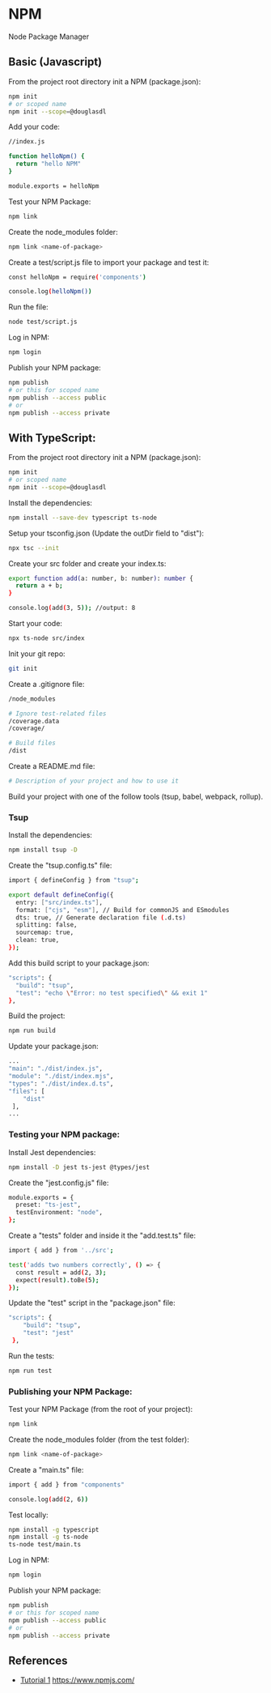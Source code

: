 # NPM
Node Package Manager

## Basic (Javascript)
From the project root directory init a NPM (package.json): 
```sh
npm init
# or scoped name
npm init --scope=@douglasdl
```

Add your code:
```sh
//index.js

function helloNpm() {
  return "hello NPM"
}

module.exports = helloNpm
```

Test your NPM Package:
```sh
npm link
```

Create the node_modules folder:
```sh
npm link <name-of-package>
```

Create a test/script.js file to import your package and test it:
```sh
const helloNpm = require('components')

console.log(helloNpm())
```

Run the file:
```sh
node test/script.js
```

Log in NPM:
```sh
npm login
```

Publish your NPM package:
```sh
npm publish
# or this for scoped name
npm publish --access public
# or
npm publish --access private
```

## With TypeScript:

From the project root directory init a NPM (package.json): 
```sh
npm init
# or scoped name
npm init --scope=@douglasdl
```

Install the dependencies:
```sh
npm install --save-dev typescript ts-node
```

Setup your tsconfig.json (Update the outDir field to "dist"):
```sh
npx tsc --init
```

Create your src folder and create your index.ts:
```sh
export function add(a: number, b: number): number {
  return a + b;
}

console.log(add(3, 5)); //output: 8
```

Start your code:
```sh
npx ts-node src/index
```

Init your git repo:
```sh
git init
```

Create a .gitignore file:
```sh
/node_modules

# Ignore test-related files
/coverage.data
/coverage/

# Build files
/dist
```

Create a README.md file:
```sh
# Description of your project and how to use it
```

Build your project with one of the follow tools (tsup, babel, webpack, rollup).

### Tsup

Install the dependencies:
```sh
npm install tsup -D
```

Create the "tsup.config.ts" file:
```sh
import { defineConfig } from "tsup";

export default defineConfig({
  entry: ["src/index.ts"],
  format: ["cjs", "esm"], // Build for commonJS and ESmodules
  dts: true, // Generate declaration file (.d.ts)
  splitting: false,
  sourcemap: true,
  clean: true,
});
```

Add this build script to your package.json:
```sh
"scripts": {
  "build": "tsup",
  "test": "echo \"Error: no test specified\" && exit 1"
},
```

Build the project:
```sh
npm run build
```

Update your package.json:
```sh
...
"main": "./dist/index.js",
"module": "./dist/index.mjs",
"types": "./dist/index.d.ts",
"files": [
    "dist"
 ],
...
```

### Testing your NPM package:

Install Jest dependencies:
```sh
npm install -D jest ts-jest @types/jest
```

Create the "jest.config.js" file:
```sh
module.exports = {
  preset: "ts-jest",
  testEnvironment: "node",
};
```

Create a "tests" folder and inside it the "add.test.ts" file:
```sh
import { add } from '../src';

test('adds two numbers correctly', () => {
  const result = add(2, 3);
  expect(result).toBe(5);
});
```

Update the "test" script in the "package.json" file:
```sh
"scripts": {
    "build": "tsup",
    "test": "jest"
 },
```

Run the tests:
```sh
npm run test
```

### Publishing your NPM Package:
Test your NPM Package (from the root of your project):
```sh
npm link
```

Create the node_modules folder (from the test folder):
```sh
npm link <name-of-package>
```

Create a "main.ts" file:
```sh
import { add } from "components"

console.log(add(2, 6))
```

Test locally:
```sh
npm install -g typescript
npm install -g ts-node
ts-node test/main.ts
```

Log in NPM:
```sh
npm login
```

Publish your NPM package:
```sh
npm publish
# or this for scoped name
npm publish --access public
# or
npm publish --access private
```

## References
- [Tutorial 1](https://www.freecodecamp.org/news/how-to-create-and-publish-your-first-npm-package/)
https://www.npmjs.com/
